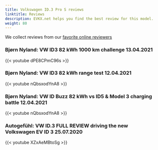 ```yaml
---
title: Volkswagen ID.3 Pro S reviews
linktitle: Reviews
description: EVKX.net helps you find the best review for this model. 
weight: 80
---
```

We collect reviews from our [favorite online reviewers](/guides/evreviewers/)

### Bjørn Nyland: VW ID3 82 kWh 1000 km challenge 13.04.2021

{{< youtube dPE8CPmC96s >}}
### Bjørn Nyland: VW ID3 82 kWh range test 12.04.2021

{{< youtube nQbsxodYnA8 >}}
### Bjørn Nyland: VW ID Buzz 82 kWh vs ID5 & Model 3 charging battle 12.04.2021

{{< youtube nQbsxodYnA8 >}}
### Autogefühl: VW ID.3 FULL REVIEW driving the new Volkswagen EV ID 3 25.07.2020

{{< youtube XZxAeMBtoSg >}}
